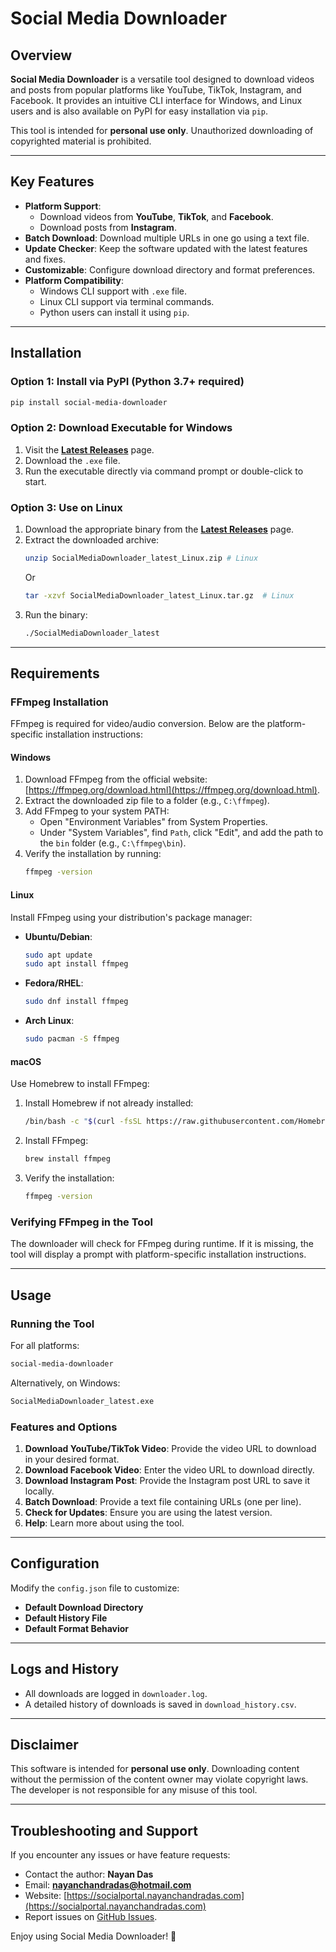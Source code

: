 # Social Media Downloader

## Overview  
**Social Media Downloader** is a versatile tool designed to download videos and posts from popular platforms like YouTube, TikTok, Instagram, and Facebook. It provides an intuitive CLI interface for Windows, and Linux users and is also available on PyPI for easy installation via `pip`.  

This tool is intended for **personal use only**. Unauthorized downloading of copyrighted material is prohibited.  

---

## Key Features  
- **Platform Support**:  
  - Download videos from **YouTube**, **TikTok**, and **Facebook**.  
  - Download posts from **Instagram**.  
- **Batch Download**: Download multiple URLs in one go using a text file.  
- **Update Checker**: Keep the software updated with the latest features and fixes.  
- **Customizable**: Configure download directory and format preferences.  
- **Platform Compatibility**:  
  - Windows CLI support with `.exe` file.  
  - Linux CLI support via terminal commands.  
  - Python users can install it using `pip`.  

---

## Installation  

### Option 1: Install via PyPI (Python 3.7+ required)  
```bash
pip install social-media-downloader
```

### Option 2: Download Executable for Windows  
1. Visit the **[Latest Releases](https://github.com/nayandas69/Social-Media-Downloader/releases/latest)** page.  
2. Download the `.exe` file.  
3. Run the executable directly via command prompt or double-click to start.  

### Option 3: Use on Linux  
1. Download the appropriate binary from the **[Latest Releases](https://github.com/nayandas69/Social-Media-Downloader/releases/latest)** page.  
2. Extract the downloaded archive:  
   ```bash
   unzip SocialMediaDownloader_latest_Linux.zip # Linux
   ```
   Or
   ```bash
   tar -xzvf SocialMediaDownloader_latest_Linux.tar.gz  # Linux
   ```  
3. Run the binary:  
   ```bash
   ./SocialMediaDownloader_latest
   ```  

---

## Requirements  

### FFmpeg Installation  
FFmpeg is required for video/audio conversion. Below are the platform-specific installation instructions:  

#### **Windows**  
1. Download FFmpeg from the official website: [https://ffmpeg.org/download.html](https://ffmpeg.org/download.html).  
2. Extract the downloaded zip file to a folder (e.g., `C:\ffmpeg`).  
3. Add FFmpeg to your system PATH:  
   - Open "Environment Variables" from System Properties.  
   - Under "System Variables", find `Path`, click "Edit", and add the path to the `bin` folder (e.g., `C:\ffmpeg\bin`).  
4. Verify the installation by running:  
   ```cmd
   ffmpeg -version
   ```  

#### **Linux**  
Install FFmpeg using your distribution's package manager:  
- **Ubuntu/Debian**:  
  ```bash
  sudo apt update
  sudo apt install ffmpeg
  ```  
- **Fedora/RHEL**:  
  ```bash
  sudo dnf install ffmpeg
  ```  
- **Arch Linux**:  
  ```bash
  sudo pacman -S ffmpeg
  ```  

#### **macOS**  
Use Homebrew to install FFmpeg:  
1. Install Homebrew if not already installed:  
   ```bash
   /bin/bash -c "$(curl -fsSL https://raw.githubusercontent.com/Homebrew/install/HEAD/install.sh)"
   ```  
2. Install FFmpeg:  
   ```bash
   brew install ffmpeg
   ```  
3. Verify the installation:  
   ```bash
   ffmpeg -version
   ```  

### Verifying FFmpeg in the Tool  
The downloader will check for FFmpeg during runtime. If it is missing, the tool will display a prompt with platform-specific installation instructions.  

---

## Usage  

### Running the Tool  
For all platforms:  
```bash
social-media-downloader
```  

Alternatively, on Windows:  
```bash
SocialMediaDownloader_latest.exe
```  

### Features and Options  
1. **Download YouTube/TikTok Video**: Provide the video URL to download in your desired format.  
2. **Download Facebook Video**: Enter the video URL to download directly.  
3. **Download Instagram Post**: Provide the Instagram post URL to save it locally.  
4. **Batch Download**: Provide a text file containing URLs (one per line).  
5. **Check for Updates**: Ensure you are using the latest version.  
6. **Help**: Learn more about using the tool.  

---

## Configuration  
Modify the `config.json` file to customize:  
- **Default Download Directory**  
- **Default History File**  
- **Default Format Behavior**  

---

## Logs and History  
- All downloads are logged in `downloader.log`.  
- A detailed history of downloads is saved in `download_history.csv`.  

---

## Disclaimer  
This software is intended for **personal use only**. Downloading content without the permission of the content owner may violate copyright laws. The developer is not responsible for any misuse of this tool.  

---

## Troubleshooting and Support  
If you encounter any issues or have feature requests:  
- Contact the author: **Nayan Das**  
- Email: **nayanchandradas@hotmail.com**  
- Website: [https://socialportal.nayanchandradas.com](https://socialportal.nayanchandradas.com)  
- Report issues on [GitHub Issues](https://github.com/nayandas69/Social-Media-Downloader/issues).  

Enjoy using Social Media Downloader! 🎉  
